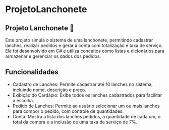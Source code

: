 # ProjetoLanchonete
## Projeto Lanchonete 🍔 ##
Este projeto simula o sistema de uma lanchonete, permitindo cadastrar lanches, realizar pedidos e gerar a conta com totalização e taxa de serviço. Ele foi desenvolvido em C# e utiliza conceitos como listas e dicionários para armazenar e gerenciar os dados dos pedidos.

## Funcionalidades ##
- Cadastro de Lanches: Permite cadastrar até 10 lanches no sistema, incluindo nome, descrição e preço.
- Exibição do Cardápio: Exibe todos os lanches cadastrados para facilitar a escolha.
- Pedido de Lanches: Permite ao usuário selecionar um ou mais lanches para compor o pedido, com controle de quantidades.
- Conta: Mostra a lista dos lanches pedidos, a quantidade de cada um, o total da compra e a inclusão de uma taxa de serviço de 7%.
